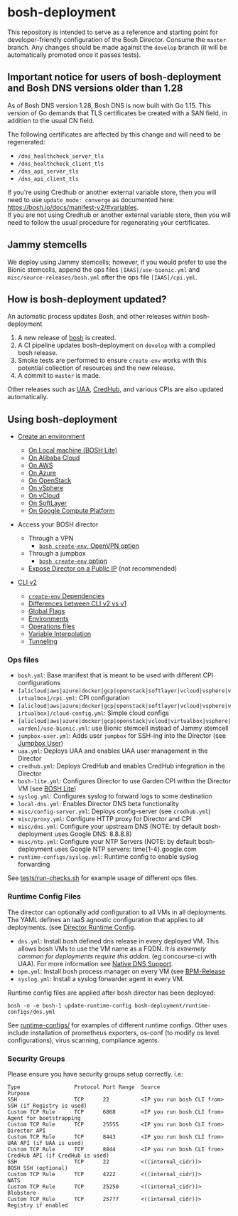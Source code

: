 # bosh-deployment

This repository is intended to serve as a reference and starting point for developer-friendly configuration of the Bosh Director. Consume the `master` branch. Any changes should be made against the `develop` branch (it will be automatically promoted once it passes tests).

## Important notice for users of bosh-deployment and Bosh DNS versions older than 1.28

As of Bosh DNS version 1.28, Bosh DNS is now built with Go 1.15. This version of Go demands that TLS certificates be created with a SAN field, in addition to the usual CN field.

The following certificates are affected by this change and will need to be regenerated:

* `/dns_healthcheck_server_tls`
* `/dns_healthcheck_client_tls`
* `/dns_api_server_tls`
* `/dns_api_client_tls`

If you're using Credhub or another external variable store, then you will need to use `update_mode: converge` as documented here: <https://bosh.io/docs/manifest-v2/#variables>.<br>
If you are not using Credhub or another external variable store, then you will need to follow the usual procedure for regenerating your certificates.

## Jammy stemcells

We deploy using Jammy stemcells; however, if you would prefer to use the Bionic stemcells, append the ops files `[IAAS]/use-bionic.yml` and `misc/source-releases/bosh.yml` after the ops file `[IAAS]/cpi.yml`.

## How is bosh-deployment updated?
An automatic process updates Bosh, and other releases within bosh-deployment

1. A new release of [bosh](https://github.com/cloudfoundry/bosh) is created.
1. A CI pipeline updates bosh-deployment on `develop` with a compiled bosh release.
1. Smoke tests are performed to ensure `create-env` works with this potential collection of resources and the new release.
1. A commit to `master` is made.

Other releases such as [UAA](https://github.com/cloudfoundry/uaa-release), [CredHub](https://github.com/pivotal-cf/credhub-release), and various CPIs are also updated automatically.

## Using bosh-deployment

* [Create an environment](https://bosh.io/docs/init.html)
    * [On Local machine (BOSH Lite)](https://bosh.io/docs/bosh-lite.html)
    * [On Alibaba Cloud](https://bosh.io/docs/init-alicloud.html)
    * [On AWS](https://bosh.io/docs/init-aws.html)
    * [On Azure](https://bosh.io/docs/init-azure.html)
    * [On OpenStack](https://bosh.io/docs/init-openstack.html)
    * [On vSphere](https://bosh.io/docs/init-vsphere.html)
    * [On vCloud](https://bosh.io/docs/init-vcloud.html)
    * [On SoftLayer](https://bosh.io/docs/init-softlayer.html)
    * [On Google Compute Platform](https://bosh.io/docs/init-google.html)

* Access your BOSH director
    * Through a VPN
        * [`bosh create-env`, OpenVPN option](https://github.com/dpb587/openvpn-bosh-release)
    * Through a jumpbox
        * [`bosh create-env` option](https://github.com/cppforlife/jumpbox-deployment)
    * [Expose Director on a Public IP](https://bosh.io/docs/init-external-ip.html) (not recommended)

* [CLI v2](https://bosh.io/docs/cli-v2.html)
    * [`create-env` Dependencies](https://bosh.io/docs/cli-v2-install/#additional-dependencies)
    * [Differences between CLI v2 vs v1](https://bosh.io/docs/cli-v2-diff.html)
    * [Global Flags](https://bosh.io/docs/cli-global-flags.html)
    * [Environments](https://bosh.io/docs/cli-envs.html)
    * [Operations files](https://bosh.io/docs/cli-ops-files.html)
    * [Variable Interpolation](https://bosh.io/docs/cli-int.html)
    * [Tunneling](https://bosh.io/docs/cli-tunnel.html)

### Ops files

- `bosh.yml`: Base manifest that is meant to be used with different CPI configurations
- `[alicloud|aws|azure|docker|gcp|openstack|softlayer|vcloud|vsphere|virtualbox]/cpi.yml`: CPI configuration
- `[alicloud|aws|azure|docker|gcp|openstack|softlayer|vcloud|vsphere|virtualbox]/cloud-config.yml`: Simple cloud configs
- `[alicloud|aws|azure|docker|gcp|openstack|vcloud|virtualbox|vsphere|warden]/use-bionic.yml`: use Bionic stemcell instead of Jammy stemcell
- `jumpbox-user.yml`: Adds user `jumpbox` for SSH-ing into the Director (see [Jumpbox User](docs/jumpbox-user.md))
- `uaa.yml`: Deploys UAA and enables UAA user management in the Director
- `credhub.yml`: Deploys CredHub and enables CredHub integration in the Director
- `bosh-lite.yml`: Configures Director to use Garden CPI within the Director VM (see [BOSH Lite](docs/bosh-lite-on-vbox.md))
- `syslog.yml`: Configures syslog to forward logs to some destination
- `local-dns.yml`: Enables Director DNS beta functionality
- `misc/config-server.yml`: Deploys config-server (see `credhub.yml`)
- `misc/proxy.yml`: Configure HTTP proxy for Director and CPI
- `misc/dns.yml`: Configure your upstream DNS (NOTE: by default bosh-deployment uses Google DNS: 8.8.8.8)
- `misc/ntp.yml`: Configure your NTP Servers (NOTE: by default bosh-deployment uses Google NTP servers: time{1-4}.google.com
- `runtime-configs/syslog.yml`: Runtime config to enable syslog forwarding

See [tests/run-checks.sh](tests/run-checks.sh) for example usage of different ops files.

### Runtime Config Files

The director can optionally add configuration to all VMs in all deployments. The YAML defines an IaaS agnostic configuration that applies to all deployments. (see [Director Runtime Config](https://bosh.io/docs/runtime-config/).

- `dns.yml`: Install bosh defined dns release in every deployed VM. This allows bosh VMs to use the VM name as a FQDN. *It is extremely common for deployments require this addon*. (eg concourse-ci with UAA). For more information see [Native DNS Support](https://bosh.io/docs/dns/).
- `bpm.yml`: Install bosh process manager on every VM (see [BPM-Release](https://github.com/cloudfoundry/bpm-release)
- `syslog.yml`: Install a syslog forwarder agent in every VM.

Runtime config files are applied after bosh director has been deployed:
```
bosh -n -e bosh-1 update-runtime-config bosh-deployment/runtime-configs/dns.yml
```

See [runtime-configs/](runtime-configs/) for examples of different runtime configs.
Other uses include installation of prometheus exporters, os-conf (to modify os level configurations), virus scanning, compliance agents.

### Security Groups

Please ensure you have security groups setup correctly. i.e:

```
Type                 Protocol Port Range  Source                     Purpose
SSH                  TCP      22          <IP you run bosh CLI from> SSH (if Registry is used)
Custom TCP Rule      TCP      6868        <IP you run bosh CLI from> Agent for bootstrapping
Custom TCP Rule      TCP      25555       <IP you run bosh CLI from> Director API
Custom TCP Rule      TCP      8443        <IP you run bosh CLI from> UAA API (if UAA is used)
Custom TCP Rule      TCP      8844        <IP you run bosh CLI from> CredHub API (if CredHub is used)
SSH                  TCP      22          <((internal_cidr))>        BOSH SSH (optional)
Custom TCP Rule      TCP      4222        <((internal_cidr))>        NATS
Custom TCP Rule      TCP      25250       <((internal_cidr))>        Blobstore
Custom TCP Rule      TCP      25777       <((internal_cidr))>        Registry if enabled
```
